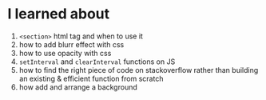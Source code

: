 # I learned about

1. `<section>` html tag and when to use it
2. how to add blurr effect with css
3. how to use opacity with css
4. `setInterval` and `clearInterval` functions on JS
5. how to find the right piece of code on stackoverflow rather than building an existing & efficient function from scratch
6. how add and arrange a background
